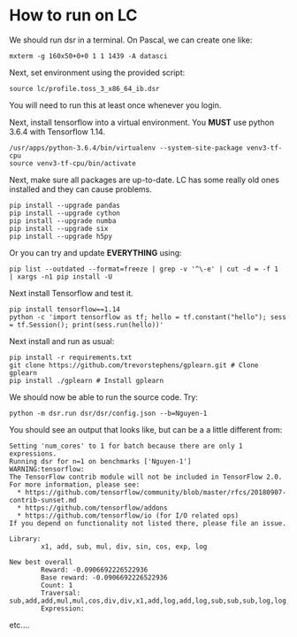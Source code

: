 # How to run on LC

We should run dsr in a terminal. On Pascal, we can create one like:

	mxterm -g 160x50+0+0 1 1 1439 -A datasci

Next, set environment using the provided script:
	
	source lc/profile.toss_3_x86_64_ib.dsr

You will need to run this at least once whenever you login.

Next, install tensorflow into a virtual environment. You **MUST** use python 3.6.4 with Tensorflow 1.14.  
	
	/usr/apps/python-3.6.4/bin/virtualenv --system-site-package venv3-tf-cpu
	source venv3-tf-cpu/bin/activate
	
Next, make sure all packages are up-to-date. LC has some really old ones installed and they can cause problems.

	pip install --upgrade pandas
	pip install --upgrade cython
	pip install --upgrade numba
	pip install --upgrade six
	pip install --upgrade h5py

Or you can try and update **EVERYTHING** using:

	pip list --outdated --format=freeze | grep -v '^\-e' | cut -d = -f 1  | xargs -n1 pip install -U

Next install Tensorflow and test it.

	pip install tensorflow==1.14
	python -c 'import tensorflow as tf; hello = tf.constant("hello"); sess = tf.Session(); print(sess.run(hello))'
	
Next install and run as usual:

	pip install -r requirements.txt
	git clone https://github.com/trevorstephens/gplearn.git # Clone gplearn
	pip install ./gplearn # Install gplearn

We should now be able to run the source code. Try:

	python -m dsr.run dsr/dsr/config.json --b=Nguyen-1
	
You should see an output that looks like, but can be a a little different from:

	Setting 'num_cores' to 1 for batch because there are only 1 expressions.	
	Running dsr for n=1 on benchmarks ['Nguyen-1']
	WARNING:tensorflow:
	The TensorFlow contrib module will not be included in TensorFlow 2.0.
	For more information, please see:
	  * https://github.com/tensorflow/community/blob/master/rfcs/20180907-contrib-sunset.md
	  * https://github.com/tensorflow/addons
	  * https://github.com/tensorflow/io (for I/O related ops)
	If you depend on functionality not listed there, please file an issue.
	
	Library:
	        x1, add, sub, mul, div, sin, cos, exp, log
	
	New best overall
	        Reward: -0.0906692226522936
	        Base reward: -0.0906692226522936
	        Count: 1
	        Traversal: sub,add,add,mul,mul,cos,div,div,x1,add,log,add,log,sub,sub,sub,log,log,x1,x1,x1,x1,x1,x1,x1,x1,x1,x1,x1,x1
	        Expression:

etc....


